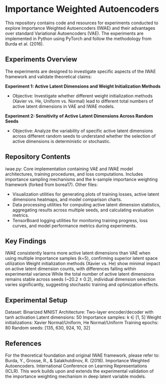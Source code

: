 # Importance Weighted Autoencoders
This repository contains code and resources for experiments conducted to explore Importance Weighted Autoencoders (IWAE) and their advantages over standard Variational Autoencoders (VAE). The experiments are implemented in Python using PyTorch and follow the methodology from Burda et al. (2016).
## Experiments Overview
The experiments are designed to investigate specific aspects of the IWAE framework and validate theoretical claims:

**Experiment 1: Active Latent Dimensions and Weight Initialization Methods**
* Objective: Investigate whether different weight initialization methods (Xavier vs. He, Uniform vs. Normal) lead to different total numbers of active latent dimensions in VAE and IWAE models.

**Experiment 2: Sensitivity of Active Latent Dimensions Across Random Seeds**
* Objective: Analyze the variability of specific active latent dimensions across different random seeds to understand whether the selection of active dimensions is deterministic or stochastic. 

## Repository Contents

iwae.py: Core implementation containing VAE and IWAE model architectures, training procedures, and loss computations. Includes importance sampling mechanisms and the k-sample importance weighting framework (forked from borea17).
Other files: 
* Visualization utilities for generating plots of training losses, active latent dimensions heatmaps, and model comparison charts.
* Data processing utilities for computing active latent dimension statistics, aggregating results across multiple seeds, and calculating evaluation metrics.
* TensorBoard logging utilities for monitoring training progress, loss curves, and model performance metrics during experiments.

## Key Findings

IWAE consistently learns more active latent dimensions than VAE when using multiple importance samples (k=5), confirming superior latent space utilization
Weight initialization methods (Xavier vs. He) show minimal impact on active latent dimension counts, with differences falling within experimental variance
While the total number of active latent dimensions remains stable across seeds (~20.2 ± 0.2), individual dimension selection varies significantly, suggesting stochastic training and optimization effects.

## Experimental Setup

Dataset: Binarized MNIST
Architecture: Two-layer encoder/decoder with tanh activation
Latent dimensions: 50
Importance samples: k ∈ [1, 5]
Weight initializations: Xavier Normal/Uniform, He Normal/Uniform
Training epochs: 80
Random seeds: [135, 630, 924, 10, 32]

## References
For the theoretical foundation and original IWAE framework, please refer to:
Burda, Y., Grosse, R., & Salakhutdinov, R. (2016). Importance Weighted Autoencoders. International Conference on Learning Representations (ICLR).
This work builds upon and extends the experimental validation of the importance weighting mechanism in deep latent variable models.